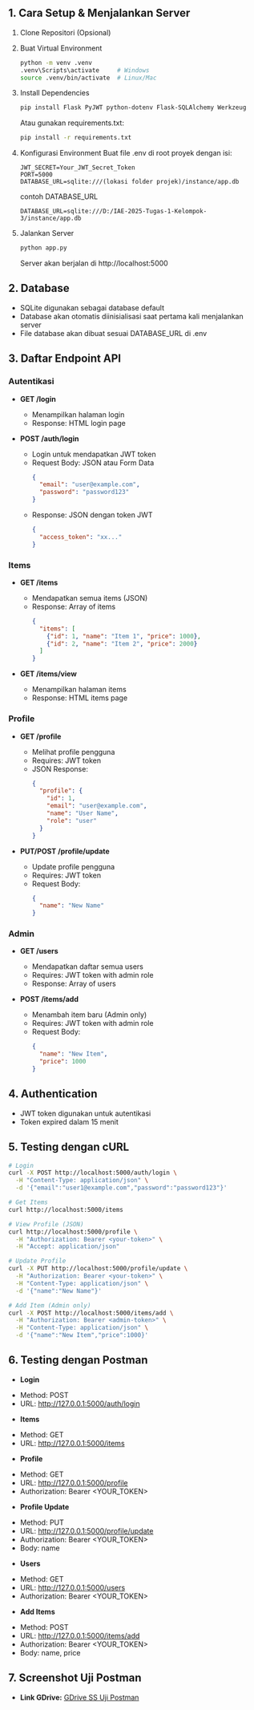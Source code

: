 ## 1. Cara Setup & Menjalankan Server
1. Clone Repositori (Opsional)

2. Buat Virtual Environment
   ```bash
   python -m venv .venv
   .venv\Scripts\activate     # Windows
   source .venv/bin/activate  # Linux/Mac
   ```

3. Install Dependencies
   ```bash
   pip install Flask PyJWT python-dotenv Flask-SQLAlchemy Werkzeug
   ```
   Atau gunakan requirements.txt:
   ```bash
   pip install -r requirements.txt
   ```

4. Konfigurasi Environment
   Buat file .env di root proyek dengan isi:
   ```
   JWT_SECRET=Your_JWT_Secret_Token
   PORT=5000
   DATABASE_URL=sqlite:///(lokasi folder projek)/instance/app.db
   ```

   contoh DATABASE_URL
   ```
   DATABASE_URL=sqlite:///D:/IAE-2025-Tugas-1-Kelompok-3/instance/app.db
   ```

6. Jalankan Server
   ```bash
   python app.py
   ```
   Server akan berjalan di http://localhost:5000

## 2. Database
- SQLite digunakan sebagai database default
- Database akan otomatis diinisialisasi saat pertama kali menjalankan server
- File database akan dibuat sesuai DATABASE_URL di .env

## 3. Daftar Endpoint API

### Autentikasi
* **GET /login**
  - Menampilkan halaman login
  - Response: HTML login page

* **POST /auth/login**
  - Login untuk mendapatkan JWT token
  - Request Body: JSON atau Form Data
    ```json
    {
      "email": "user@example.com",
      "password": "password123"
    }
    ```
  - Response: JSON dengan token JWT
    ```json
    {
      "access_token": "xx..."
    }
    ```

### Items
* **GET /items**
  - Mendapatkan semua items (JSON)
  - Response: Array of items
    ```json
    {
      "items": [
        {"id": 1, "name": "Item 1", "price": 1000},
        {"id": 2, "name": "Item 2", "price": 2000}
      ]
    }
    ```

* **GET /items/view**
  - Menampilkan halaman items
  - Response: HTML items page

### Profile
* **GET /profile**
  - Melihat profile pengguna
  - Requires: JWT token
  - JSON Response:
    ```json
    {
      "profile": {
        "id": 1,
        "email": "user@example.com",
        "name": "User Name",
        "role": "user"
      }
    }
    ```

* **PUT/POST /profile/update**
  - Update profile pengguna
  - Requires: JWT token
  - Request Body:
    ```json
    {
      "name": "New Name"
    }
    ```

### Admin
* **GET /users**
  - Mendapatkan daftar semua users
  - Requires: JWT token with admin role
  - Response: Array of users

* **POST /items/add**
  - Menambah item baru (Admin only)
  - Requires: JWT token with admin role
  - Request Body:
    ```json
    {
      "name": "New Item",
      "price": 1000
    }
    ``` 

## 4. Authentication
- JWT token digunakan untuk autentikasi
- Token expired dalam 15 menit

## 5. Testing dengan cURL

```bash
# Login
curl -X POST http://localhost:5000/auth/login \
  -H "Content-Type: application/json" \
  -d '{"email":"user1@example.com","password":"password123"}'

# Get Items
curl http://localhost:5000/items

# View Profile (JSON)
curl http://localhost:5000/profile \
  -H "Authorization: Bearer <your-token>" \
  -H "Accept: application/json"

# Update Profile
curl -X PUT http://localhost:5000/profile/update \
  -H "Authorization: Bearer <your-token>" \
  -H "Content-Type: application/json" \
  -d '{"name":"New Name"}'

# Add Item (Admin only)
curl -X POST http://localhost:5000/items/add \
  -H "Authorization: Bearer <admin-token>" \
  -H "Content-Type: application/json" \
  -d '{"name":"New Item","price":1000}'
```
## 6. Testing dengan Postman

* **Login** 
- Method: POST 
- URL: http://127.0.0.1:5000/auth/login

* **Items**
- Method: GET
- URL: http://127.0.0.1:5000/items

* **Profile**
- Method: GET 
- URL: http://127.0.0.1:5000/profile
- Authorization: Bearer <YOUR_TOKEN>

* **Profile Update**
- Method: PUT
- URL: http://127.0.0.1:5000/profile/update
- Authorization: Bearer <YOUR_TOKEN>
- Body: name

* **Users**
- Method: GET
- URL: http://127.0.0.1:5000/users
- Authorization: Bearer <YOUR_TOKEN>

* **Add Items**
- Method: POST
- URL: http://127.0.0.1:5000/items/add
- Authorization: Bearer <YOUR_TOKEN>
- Body: name, price

## 7. Screenshot Uji Postman
* **Link GDrive:** [GDrive SS Uji Postman](https://drive.google.com/drive/folders/1e6tZlPsPnpYtDujOpi4uE8VaAJFiaJDc?usp=sharing)